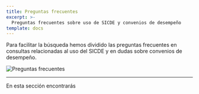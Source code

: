 ```yaml
---
title: Preguntas frecuentes
excerpt: >-
  Preguntas frecuentes sobre uso de SICDE y convenios de desempeño
template: docs
---
```


Para facilitar la búsqueda hemos dividido las preguntas frecuentes en consultas relacionadas al uso del SICDE y en dudas sobre convenios de desempeño.

<img src="\images\preguntas-fre.png" alt="Preguntas frecuentes">

***

En esta sección encontrarás